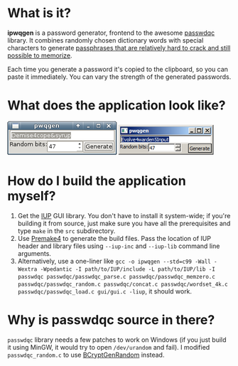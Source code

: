 # What is it?

**ipwqgen** is a password generator, frontend to the awesome [passwdqc](http://www.openwall.com/passwdqc/) library. It combines randomly chosen dictionary words with special characters to generate [passphrases that are relatively hard to crack and still possible to memorize](https://www.xkcd.com/936/).

Each time you generate a password it's copied to the clipboard, so you can paste it immediately. You can vary the strength of the generated passwords.

# What does the application look like?

![Linux, GTK2](doc/linux.png)
![Windows 7, classic](doc/win7.png)

# How do I build the application myself?

1. Get the [IUP](http://webserver2.tecgraf.puc-rio.br/iup/) GUI library. You don't have to install it system-wide; if you're building it from source, just make sure you have all the prerequisites and type `make` in the `src` subdirectory.
2. Use [Premake4](https://premake.github.io/download.html#v4) to generate the build files. Pass the location of IUP header and library files using `--iup-inc` and `--iup-lib` command line arguments.
3. Alternatively, use a one-liner like `gcc -o ipwqgen --std=c99 -Wall -Wextra -Wpedantic -I path/to/IUP/include -L path/to/IUP/lib -I passwdqc passwdqc/passwdqc_parse.c passwdqc/passwdqc_memzero.c passwdqc/passwdqc_random.c passwdqc/concat.c passwdqc/wordset_4k.c passwdqc/passwdqc_load.c gui/gui.c -liup`, it should work.

# Why is passwdqc source in there?

`passwdqc` library needs a few patches to work on Windows (if you just build it using MinGW, it would try to open `/dev/urandom` and fail). I modified `passwdqc_random.c` to use [BCryptGenRandom](https://msdn.microsoft.com/en-us/library/windows/desktop/aa375458%28v%3Dvs.85%29.aspx) instead.
